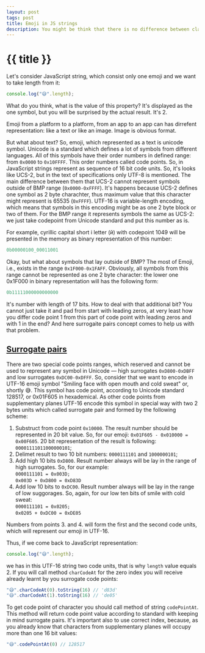 ```yaml
---
layout: post
tags: post
title: Emoji in JS strings
description: You might be think that there is no difference between classic prototype inheritance and inheritance based on classes. But that's not true actually.
---
```

# {{ title }}

Let's consider JavaScript string, which consist only one emoji 
and we want to take length from it:

```js
console.log("😅".length);
```

What do you think, what is the value of this property? It's displayed as
the one symbol, but you will be surprised by the actual result. It's 2.

Emoji from a platform to a platform, from an app to an app can has
dirrefent representation: like a text or like an image. Image is obvious
format. 

But what about text? So, emoji, which represented as a text is unicode
symbol. Unicode is a standard which defines a lot of symbols from different
languages. All of this symbols have their order numbers in defined range:
from `0x0000` to `0x10FFFF`. This order numbers called code points.
So, in JavaScript strings represent as sequence of 16 bit code units. So, it's 
looks like UCS-2, but in the text of specifications only UTF-8 is mentioned.
The main difference between them that UCS-2 cannot represent symbols outside of 
BMP range (`0x0000-0xFFFF`). It's happens because UCS-2 defines one symbol as 
2 byte charachter, thus maximum value that this character might represent is 
65535 (`0xFFFF`). UTF-16 is variable-length encoding, which means that symbols 
in this encoding might be as one 2 byte block or two of them. For the BMP range 
it represents symbols the same as UCS-2: we just take codepoint from Unicode 
standard and put this number as is.

For example, cyrillic capital short i letter (й) with codepoint 1049 will be
presented in the memory as binary representation of this number:

```js
0b00000100_00011001
```

Okay, but what about symbols that lay outside of BMP? The most of Emoji, i.e.,
exists in the range `0x1F000-0x1FAFF`. Obviously, all symbols from this range
cannot be represented as one 2 byte character: the lower one 0x1F000 in binary
representation will has the following form:

```js
0b11111000000000000
```

It's number with length of 17 bits. How to deal with that additional bit?
You cannot just take it and pad from start with leading zeros, at very least
how you differ code point 1 from this part of code point with leading zeros
and with 1 in the end? And here surrogaite pairs concept comes to help us
with that problem.

<a name="pairs"></a>
## [Surrogate pairs](#pairs)
There are two special code points ranges, which reserved and cannot be used
to represent any symbol in Unicode — high surrogates `0xD800-0xDBFF` and
low surrogates `0xDC00-0xDFFF`. So, consider that we want to encode 
in UTF-16 emoji symbol "Smiling face with open mouth and cold sweat"
or, shortly 😅. This symbol has code point, according to Unicode 
standard 128517, or 0x01F605 in hexademical. As other code points from
supplementary planes UTF-16 encode this symbol in special way with two 2 bytes
units which called surrogate pair and formed by the following scheme:

1. Substruct from code point `0x10000`. The result number should be represented
in 20 bit value. So, for our emoji: `0x01F605 - 0x010000 = 0x00F605`. 20 bit
representation of the result is following: `00001111011000000101`;
2. Delimet result to two 10 bit numbers: `0000111101` and `1000000101`;
3. Add high 10 bits `0xD800`. Result number always will be lay in the range
of high surrogates. So, for our example:<br />
`0000111101 = 0x003D;`<br />
`0x003D + 0xD800 = 0xD83D`
4. Add low 10 bits to `0xDC00`. Result number always will be lay in the range
of low suggorages. So, again, for our low ten bits of smile with cold sweat:<br />
`0000111101 = 0x0205;`<br />
`0x0205 + 0xDC00 = 0xDE05`

Numbers from points 3. and 4. will form the first and the second code units,
which will represent our emoji in UTF-16. 

Thus, if we come back to JavaScript representation:

```js
console.log("😅".length);
```

we has in this UTF-16 string two code units, that is why `length` value 
equals 2. If you will call method `charCodeAt` for the zero index you will
receive already learnt by you surrogate code points:

```js
"😅".charCodeAt(0).toString(16) // 'd83d'
"😅".charCodeAt(1).toString(16) // 'de05'
```

To get code point of character you should call method of string `codePointAt`.
This method will return code point value according to standard with keeping in
mind surrogate pairs. It's important also to use correct index, because, as you
already know that characters from supplementary planes will occupy more than one
16 bit values:

```js
"😅".codePointAt(0) // 128517
```